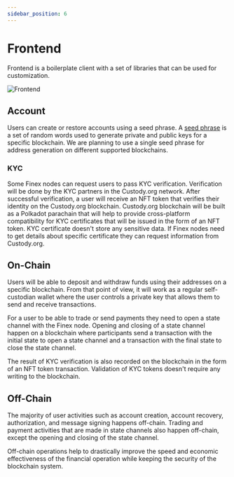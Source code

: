 ```yaml
---
sidebar_position: 6
---
```


# Frontend

Frontend is a boilerplate client with a set of libraries that can be used for customization.

![Frontend](/img/components/frontend.png)

## Account

Users can create or restore accounts using a seed phrase. A [seed phrase](https://en.wikipedia.org/wiki/Cryptocurrency_wallet#Seed_phrases) is a set of random words used to generate private and public keys for a specific blockchain. We are planning to use a single seed phrase for address generation on different supported blockchains.

### KYC

Some Finex nodes can request users to pass KYC verification. Verification will be done by the KYC partners in the Custody.org network. After successful verification, a user will receive an NFT token that verifies their identity on the Custody.org blockchain. Custody.org blockchain will be built as a Polkadot parachain that will help to provide cross-platform compatibility for KYC certificates that will be issued in the form of an NFT token. KYC certificate doesn't store any sensitive data. If Finex nodes need to get details about specific certificate they can request information from Custody.org.

## On-Chain

Users will be able to deposit and withdraw funds using their addresses on a specific blockchain. From that point of view, it will work as a regular self-custodian wallet where the user controls a private key that allows them to send and receive transactions.

For a user to be able to trade or send payments they need to open a state channel with the Finex node. Opening and closing of a state channel happen on a blockchain where participants send a transaction with the initial state to open a state channel and a transaction with the final state to close the state channel.

The result of KYC verification is also recorded on the blockchain in the form of an NFT token transaction. Validation of KYC tokens doesn't require any writing to the blockchain.

## Off-Chain

The majority of user activities such as account creation, account recovery, authorization, and message signing happens off-chain. Trading and payment activities that are made in state channels also happen off-chain, except the opening and closing of the state channel.

Off-chain operations help to drastically improve the speed and economic effectiveness of the financial operation while keeping the security of the blockchain system.

